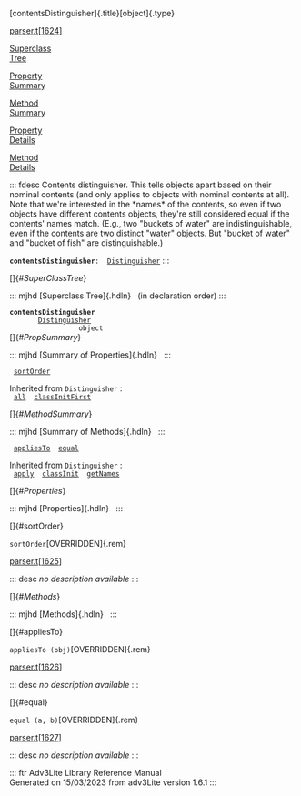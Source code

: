 [contentsDistinguisher]{.title}[object]{.type}

[parser.t](../file/parser.t.html)\[[1624](../source/parser.t.html#1624)\]

[Superclass\
Tree](#_SuperClassTree_)

[Property\
Summary](#_PropSummary_)

[Method\
Summary](#_MethodSummary_)

[Property\
Details](#_Properties_)

[Method\
Details](#_Methods_)

::: fdesc
Contents distinguisher. This tells objects apart based on their nominal
contents (and only applies to objects with nominal contents at all).
Note that we\'re interested in the \*names\* of the contents, so even if
two objects have different contents objects, they\'re still considered
equal if the contents\' names match. (E.g., two \"buckets of water\" are
indistinguishable, even if the contents are two distinct \"water\"
objects. But \"bucket of water\" and \"bucket of fish\" are
distinguishable.)

**`contentsDistinguisher`**` :   `[`Distinguisher`](../object/Distinguisher.html)
:::

[]{#_SuperClassTree_}

::: mjhd
[Superclass Tree]{.hdln}   (in declaration order)
:::

**`contentsDistinguisher`**\
`         `[`Distinguisher`](../object/Distinguisher.html)\
`                 object`\
[]{#_PropSummary_}

::: mjhd
[Summary of Properties]{.hdln}  
:::

` `[`sortOrder`](#sortOrder)`  `

Inherited from `Distinguisher` :\
` `[`all`](../object/Distinguisher.html#all)`  `[`classInitFirst`](../object/Distinguisher.html#classInitFirst)`  `

[]{#_MethodSummary_}

::: mjhd
[Summary of Methods]{.hdln}  
:::

` `[`appliesTo`](#appliesTo)`  `[`equal`](#equal)`  `

Inherited from `Distinguisher` :\
` `[`apply`](../object/Distinguisher.html#apply)`  `[`classInit`](../object/Distinguisher.html#classInit)`  `[`getNames`](../object/Distinguisher.html#getNames)`  `

[]{#_Properties_}

::: mjhd
[Properties]{.hdln}  
:::

[]{#sortOrder}

`sortOrder`[OVERRIDDEN]{.rem}

[parser.t](../file/parser.t.html)\[[1625](../source/parser.t.html#1625)\]

::: desc
*no description available*
:::

[]{#_Methods_}

::: mjhd
[Methods]{.hdln}  
:::

[]{#appliesTo}

`appliesTo (obj)`[OVERRIDDEN]{.rem}

[parser.t](../file/parser.t.html)\[[1626](../source/parser.t.html#1626)\]

::: desc
*no description available*
:::

[]{#equal}

`equal (a, b)`[OVERRIDDEN]{.rem}

[parser.t](../file/parser.t.html)\[[1627](../source/parser.t.html#1627)\]

::: desc
*no description available*
:::

::: ftr
Adv3Lite Library Reference Manual\
Generated on 15/03/2023 from adv3Lite version 1.6.1
:::
